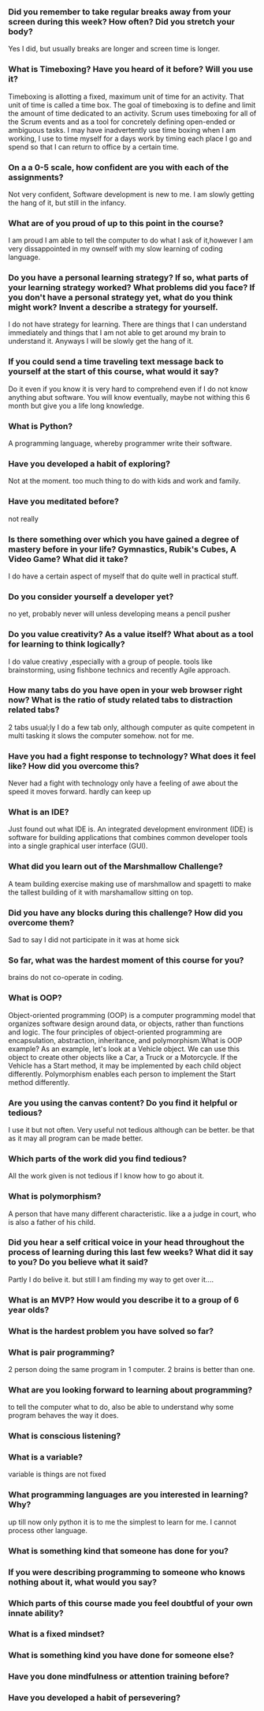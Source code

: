 ### Did you remember to take regular breaks away from your screen during this week? How often? Did you stretch your body?
Yes I did, but usually breaks are longer and screen time is longer.

### What is Timeboxing? Have you heard of it before? Will you use it?

Timeboxing is allotting a fixed, maximum unit of time for an activity. That unit of time is called a time box. The goal of timeboxing is to define and limit the amount of time dedicated to an activity. Scrum uses timeboxing for all of the Scrum events and as a tool for concretely defining open-ended or ambiguous tasks. I may have inadvertently use time boxing when I am working, I use to time myself for a days work by timing each place I go and spend so that I can return to office by a certain time.

### On a a 0-5 scale, how confident are you with each of the assignments?

Not very confident, Software development is new to me. I am slowly getting the hang of it, but still in the infancy.

### What are of you proud of up to this point in the course?

I am proud I am able to tell the computer to do what I ask of it,however I am very dissappointed in my ownself with my slow learning of coding language.

### Do you have a personal learning strategy? If so, what parts of your learning strategy worked? What problems did you face? If you don't have a personal strategy yet, what do you think might work? Invent a describe a strategy for yourself. 

I do not have strategy for learning. There are things that I can understand immediately and things that I am not able to get around my brain to understand it.
Anyways I will be slowly get the hang of it.


### If you could send a time traveling text message back to yourself at the start of this course, what would it say? 

Do it even if you know it is very hard to comprehend even if I do not know anything abut software. You will know eventually, maybe not withing this 6 month but give you a life long knowledge.

### What is Python?

A programming language, whereby programmer write their software.

### Have you developed a habit of exploring?

Not at the moment. too much thing to do with kids and work and family.

### Have you meditated before? 

not really

### Is there something over which you have gained a degree of mastery before in your life? Gymnastics, Rubik's Cubes, A Video Game? What did it take?

I do have a certain aspect of myself that do quite well in practical stuff.

### Do you consider yourself a developer yet?

no yet, probably never will unless developing means a pencil pusher

### Do you value creativity? As a value itself? What about as a tool for learning to think logically?

I do value creativy ,especially with a group of people. tools like brainstorming, using fishbone technics and recently Agile approach.

### How many tabs do you have open in your web browser right now? What is the ratio of study related tabs to distraction related tabs?

2 tabs usual;ly I do a few tab only, although computer as quite competent in multi tasking it slows the computer somehow. not for me.

### Have you had a fight response to technology? What does it feel like? How did you overcome this?

Never had a fight with technology only have a feeling of awe about the speed it moves forward. hardly can keep up

### What is an IDE?

Just found out what IDE is. An integrated development environment (IDE) is software for building applications that combines common developer tools into a single graphical user interface (GUI).

### What did you learn out of the Marshmallow Challenge?

A team building exercise making use of marshmallow and spagetti to make the tallest building of it with marshamallow sitting on top.

### Did you have any blocks during this challenge? How did you overcome them?

Sad to say I did not participate in it was at home sick

### So far, what was the hardest moment of this course for you?

brains do not co-operate in coding. 

### What is OOP?

Object-oriented programming (OOP) is a computer programming model that organizes software design around data, or objects, rather than functions and logic.
The four principles of object-oriented programming are encapsulation, abstraction, inheritance, and polymorphism.What is OOP example?
As an example, let's look at a Vehicle object. We can use this object to create other objects like a Car, a Truck or a Motorcycle. If the Vehicle has a Start method, it may be implemented by each child object differently. Polymorphism enables each person to implement the Start method differently. 

### Are you using the canvas content? Do you find it helpful or tedious?

I use it but not often. Very useful not tedious although can be better. be that as it may all program can be made better.

### Which parts of the work did you find tedious?

All the work given is not tedious if I know how to go about it. 

### What is polymorphism?

A person that have many different characteristic. like a a judge in court, who is also a father of his child.

### Did you hear a self critical voice in your head throughout the process of learning during this last few weeks? What did it say to you? Do you believe what it said?  

Partly I do belive  it. but still I am finding my way to get over it....

### What is an MVP? How would you describe it to a group of 6 year olds?

### What is the hardest problem you have solved so far?

### What is pair programming?

2 person doing the same program in 1 computer. 2 brains is better than one. 

### What are you looking forward to learning about programming?

to tell the computer what to do, also be able to understand why some program behaves the way it does.

### What is conscious listening?

### What is a variable?

variable is things are not fixed

### What programming languages are you interested in learning? Why? 

up till now only python it is to me the simplest to learn for me. I cannot process other language.

### What is something kind that someone has done for you?



### If you were describing programming to someone who knows nothing about it, what would you say?

### Which parts of this course made you feel doubtful of your own innate ability?

### What is a fixed mindset?

### What is something kind you have done for someone else?

### Have you done mindfulness or attention training before?

### Have you developed a habit of persevering?








